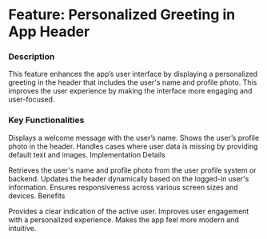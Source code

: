 # Feature: Personalized Greeting in App Header
### Description
This feature enhances the app’s user interface by displaying a personalized greeting in the header that includes the user's name and profile photo. This improves the user experience by making the interface more engaging and user-focused.

### Key Functionalities

Displays a welcome message with the user’s name.
Shows the user’s profile photo in the header.
Handles cases where user data is missing by providing default text and images.
Implementation Details

Retrieves the user's name and profile photo from the user profile system or backend.
Updates the header dynamically based on the logged-in user's information.
Ensures responsiveness across various screen sizes and devices.
Benefits

Provides a clear indication of the active user.
Improves user engagement with a personalized experience.
Makes the app feel more modern and intuitive.
